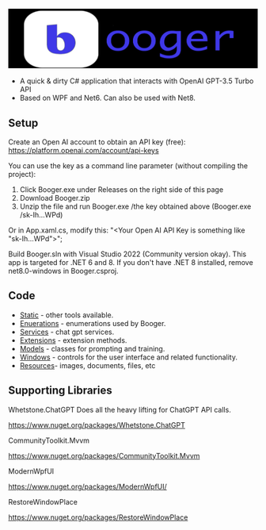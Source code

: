 

﻿![](https://github.com/is-leeroy-jenkins/Booger/blob/main/Resources/Assets/Github/Reop.png)

- A quick & dirty C# application that interacts with OpenAI GPT-3.5 Turbo API
- Based on WPF and Net6. Can also be used with Net8.

## Setup
Create an Open AI account to obtain an API key (free):
https://platform.openai.com/account/api-keys

You can use the key as a command line parameter (without compiling the project):
1. Click Booger.exe under Releases on the right side of this page
2. Download Booger.zip
3. Unzip the file and run Booger.exe /the key obtained above (Booger.exe /sk-Ih...WPd)

Or in App.xaml.cs, modify this:
"<Your Open AI API Key is something like \"sk-Ih...WPd\">";

Build Booger.sln with Visual Studio 2022 (Community version okay).  This app is targeted for .NET 6 and 8. 
If you don't have .NET 8 installed, remove net8.0-windows in Booger.csproj.


## Code

- [Static](https://github.com/is-leeroy-jenkins/Booger/tree/main/Static) - other tools available.
- [Enuerations](https://github.com/is-leeroy-jenkins/Booger/tree/main/Enumerations)  - enumerations used by Booger.
- [Services](https://github.com/is-leeroy-jenkins/Booger/tree/main/Services) - chat gpt services.
- [Extensions](https://github.com/is-leeroy-jenkins/Booger/tree/main/Extensions) - extension methods.
- [Models](https://github.com/is-leeroy-jenkins/Booger/tree/main/Models) - classes for prompting and training.
- [Windows](https://github.com/is-leeroy-jenkins/Booger/tree/main/Windows) - controls for the user interface and related functionality.
- [Resources](https://github.com/is-leeroy-jenkins/Booger/tree/main/Resources)- images, documents, files, etc


## Supporting Libraries

Whetstone.ChatGPT
Does all the heavy lifting for ChatGPT API calls.

https://www.nuget.org/packages/Whetstone.ChatGPT

CommunityToolkit.Mvvm
 
https://www.nuget.org/packages/CommunityToolkit.Mvvm
 
ModernWpfUI
 
https://www.nuget.org/packages/ModernWpfUI/
 
RestoreWindowPlace

https://www.nuget.org/packages/RestoreWindowPlace
